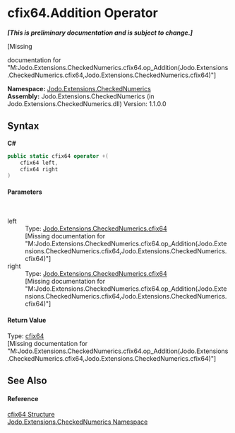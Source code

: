 # cfix64.Addition Operator 
 _**\[This is preliminary documentation and is subject to change.\]**_

\[Missing <summary> documentation for "M:Jodo.Extensions.CheckedNumerics.cfix64.op_Addition(Jodo.Extensions.CheckedNumerics.cfix64,Jodo.Extensions.CheckedNumerics.cfix64)"\]

**Namespace:**&nbsp;<a href="N_Jodo_Extensions_CheckedNumerics">Jodo.Extensions.CheckedNumerics</a><br />**Assembly:**&nbsp;Jodo.Extensions.CheckedNumerics (in Jodo.Extensions.CheckedNumerics.dll) Version: 1.1.0.0

## Syntax

**C#**<br />
``` C#
public static cfix64 operator +(
	cfix64 left,
	cfix64 right
)
```


#### Parameters
&nbsp;<dl><dt>left</dt><dd>Type: <a href="T_Jodo_Extensions_CheckedNumerics_cfix64">Jodo.Extensions.CheckedNumerics.cfix64</a><br />\[Missing <param name="left"/> documentation for "M:Jodo.Extensions.CheckedNumerics.cfix64.op_Addition(Jodo.Extensions.CheckedNumerics.cfix64,Jodo.Extensions.CheckedNumerics.cfix64)"\]</dd><dt>right</dt><dd>Type: <a href="T_Jodo_Extensions_CheckedNumerics_cfix64">Jodo.Extensions.CheckedNumerics.cfix64</a><br />\[Missing <param name="right"/> documentation for "M:Jodo.Extensions.CheckedNumerics.cfix64.op_Addition(Jodo.Extensions.CheckedNumerics.cfix64,Jodo.Extensions.CheckedNumerics.cfix64)"\]</dd></dl>

#### Return Value
Type: <a href="T_Jodo_Extensions_CheckedNumerics_cfix64">cfix64</a><br />\[Missing <returns> documentation for "M:Jodo.Extensions.CheckedNumerics.cfix64.op_Addition(Jodo.Extensions.CheckedNumerics.cfix64,Jodo.Extensions.CheckedNumerics.cfix64)"\]

## See Also


#### Reference
<a href="T_Jodo_Extensions_CheckedNumerics_cfix64">cfix64 Structure</a><br /><a href="N_Jodo_Extensions_CheckedNumerics">Jodo.Extensions.CheckedNumerics Namespace</a><br />